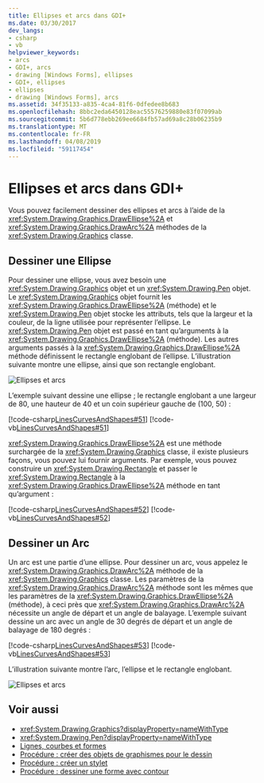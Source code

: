 ```yaml
---
title: Ellipses et arcs dans GDI+
ms.date: 03/30/2017
dev_langs:
- csharp
- vb
helpviewer_keywords:
- arcs
- GDI+, arcs
- drawing [Windows Forms], ellipses
- GDI+, ellipses
- ellipses
- drawing [Windows Forms], arcs
ms.assetid: 34f35133-a835-4ca4-81f6-0dfedee8b683
ms.openlocfilehash: 8bbc2eda6450128eac55576259880e83f07099ab
ms.sourcegitcommit: 5b6d778ebb269ee6684fb57ad69a8c28b06235b9
ms.translationtype: MT
ms.contentlocale: fr-FR
ms.lasthandoff: 04/08/2019
ms.locfileid: "59117454"
---
```

# <a name="ellipses-and-arcs-in-gdi"></a>Ellipses et arcs dans GDI+
Vous pouvez facilement dessiner des ellipses et arcs à l’aide de la <xref:System.Drawing.Graphics.DrawEllipse%2A> et <xref:System.Drawing.Graphics.DrawArc%2A> méthodes de la <xref:System.Drawing.Graphics> classe.  
  
## <a name="drawing-an-ellipse"></a>Dessiner une Ellipse  
 Pour dessiner une ellipse, vous avez besoin une <xref:System.Drawing.Graphics> objet et un <xref:System.Drawing.Pen> objet. Le <xref:System.Drawing.Graphics> objet fournit les <xref:System.Drawing.Graphics.DrawEllipse%2A> (méthode) et le <xref:System.Drawing.Pen> objet stocke les attributs, tels que la largeur et la couleur, de la ligne utilisée pour représenter l’ellipse. Le <xref:System.Drawing.Pen> objet est passé en tant qu’arguments à la <xref:System.Drawing.Graphics.DrawEllipse%2A> (méthode). Les autres arguments passés à la <xref:System.Drawing.Graphics.DrawEllipse%2A> méthode définissent le rectangle englobant de l’ellipse. L’illustration suivante montre une ellipse, ainsi que son rectangle englobant.  
  
 ![Ellipses et arcs](./media/aboutgdip02-art05.gif "Aboutgdip02_art05")  
  
 L’exemple suivant dessine une ellipse ; le rectangle englobant a une largeur de 80, une hauteur de 40 et un coin supérieur gauche de (100, 50) :  
  
 [!code-csharp[LinesCurvesAndShapes#51](~/samples/snippets/csharp/VS_Snippets_Winforms/LinesCurvesAndShapes/CS/Class1.cs#51)]
 [!code-vb[LinesCurvesAndShapes#51](~/samples/snippets/visualbasic/VS_Snippets_Winforms/LinesCurvesAndShapes/VB/Class1.vb#51)]  
  
 <xref:System.Drawing.Graphics.DrawEllipse%2A> est une méthode surchargée de la <xref:System.Drawing.Graphics> classe, il existe plusieurs façons, vous pouvez lui fournir arguments. Par exemple, vous pouvez construire un <xref:System.Drawing.Rectangle> et passer le <xref:System.Drawing.Rectangle> à la <xref:System.Drawing.Graphics.DrawEllipse%2A> méthode en tant qu’argument :  
  
 [!code-csharp[LinesCurvesAndShapes#52](~/samples/snippets/csharp/VS_Snippets_Winforms/LinesCurvesAndShapes/CS/Class1.cs#52)]
 [!code-vb[LinesCurvesAndShapes#52](~/samples/snippets/visualbasic/VS_Snippets_Winforms/LinesCurvesAndShapes/VB/Class1.vb#52)]  
  
## <a name="drawing-an-arc"></a>Dessiner un Arc  
 Un arc est une partie d’une ellipse. Pour dessiner un arc, vous appelez le <xref:System.Drawing.Graphics.DrawArc%2A> méthode de la <xref:System.Drawing.Graphics> classe. Les paramètres de la <xref:System.Drawing.Graphics.DrawArc%2A> méthode sont les mêmes que les paramètres de la <xref:System.Drawing.Graphics.DrawEllipse%2A> (méthode), à ceci près que <xref:System.Drawing.Graphics.DrawArc%2A> nécessite un angle de départ et un angle de balayage. L’exemple suivant dessine un arc avec un angle de 30 degrés de départ et un angle de balayage de 180 degrés :  
  
 [!code-csharp[LinesCurvesAndShapes#53](~/samples/snippets/csharp/VS_Snippets_Winforms/LinesCurvesAndShapes/CS/Class1.cs#53)]
 [!code-vb[LinesCurvesAndShapes#53](~/samples/snippets/visualbasic/VS_Snippets_Winforms/LinesCurvesAndShapes/VB/Class1.vb#53)]  
  
 L’illustration suivante montre l’arc, l’ellipse et le rectangle englobant.  
  
 ![Ellipses et arcs](./media/aboutgdip02-art06.gif "Aboutgdip02_art06")  
  
## <a name="see-also"></a>Voir aussi

- <xref:System.Drawing.Graphics?displayProperty=nameWithType>
- <xref:System.Drawing.Pen?displayProperty=nameWithType>
- [Lignes, courbes et formes](lines-curves-and-shapes.md)
- [Procédure : créer des objets de graphismes pour le dessin](how-to-create-graphics-objects-for-drawing.md)
- [Procédure : créer un stylet](how-to-create-a-pen.md)
- [Procédure : dessiner une forme avec contour](how-to-draw-an-outlined-shape.md)
